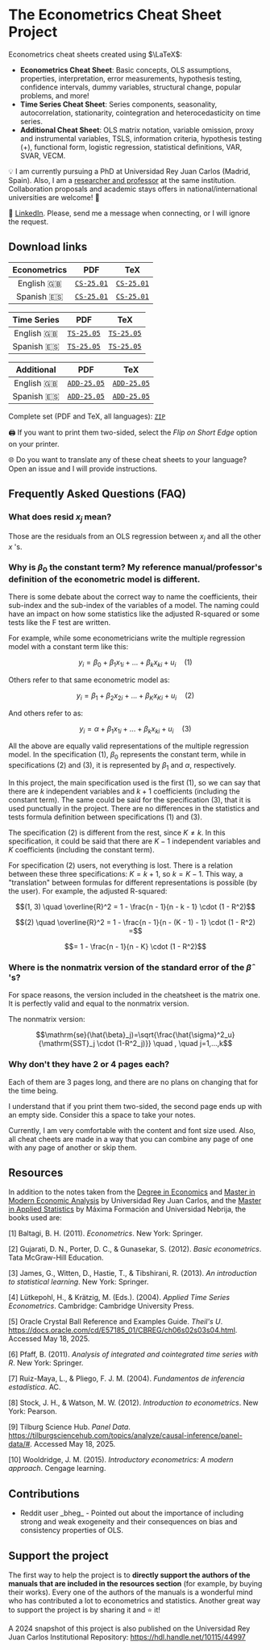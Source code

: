 ﻿# The Econometrics Cheat Sheet Project

Econometrics cheat sheets created using $\LaTeX$:

* **Econometrics Cheat Sheet**: Basic concepts, OLS assumptions, properties, interpretation, error measurements, hypothesis testing, confidence intervals, dummy variables, structural change, popular problems, and more!
* **Time Series Cheat Sheet**: Series components, seasonality, autocorrelation, stationarity, cointegration and heterocedasticity on time series.
* **Additional Cheat Sheet**: OLS matrix notation, variable omission, proxy and instrumental variables, TSLS, information criteria, hypothesis testing (+), functional form, logistic regression, statistical definitions, VAR, SVAR, VECM.

:bulb: I am currently pursuing a PhD at Universidad Rey Juan Carlos (Madrid, Spain). Also, I am a [researcher and professor](https://gestion2.urjc.es/pdi/ver/marcelo.moreno) at the same institution. Collaboration proposals and academic stays offers in national/international universities are welcome! :rocket:

:triangular_flag_on_post: [LinkedIn](https://www.linkedin.com/in/marcelomorenop/). Please, send me a message when connecting, or I will ignore the request.

## Download links

| Econometrics | PDF | TeX |
| :---: | :---: | :---: |
| English :uk: | [`CS-25.01`](https://raw.githubusercontent.com/marcelomijas/econometrics-cheatsheet/main/econometrics-cheatsheet/econometrics-cheatsheet-en.pdf) | [`CS-25.01`](econometrics-cheatsheet/econometrics-cheatsheet-en.tex)
| Spanish :es: | [`CS-25.01`](https://raw.githubusercontent.com/marcelomijas/econometrics-cheatsheet/main/econometrics-cheatsheet/econometrics-cheatsheet-es.pdf) | [`CS-25.01`](econometrics-cheatsheet/econometrics-cheatsheet-es.tex)

| Time Series | PDF | TeX |
| :---: | :---: | :---: |
| English :uk: | [`TS-25.05`](https://raw.githubusercontent.com/marcelomijas/econometrics-cheatsheet/main/time-series-cheatsheet/time-series-cheatsheet-en.pdf) | [`TS-25.05`](time-series-cheatsheet/time-series-cheatsheet-en.tex)
| Spanish :es: | [`TS-25.05`](https://raw.githubusercontent.com/marcelomijas/econometrics-cheatsheet/main/time-series-cheatsheet/time-series-cheatsheet-es.pdf) | [`TS-25.05`](time-series-cheatsheet/time-series-cheatsheet-es.tex)

| Additional | PDF | TeX |
| :---: | :---: | :---: |
| English :uk: | [`ADD-25.05`](https://raw.githubusercontent.com/marcelomijas/econometrics-cheatsheet/main/additional-cheatsheet/additional-cheatsheet-en.pdf) | [`ADD-25.05`](additional-cheatsheet/additional-cheatsheet-en.tex)
| Spanish :es: | [`ADD-25.05`](https://raw.githubusercontent.com/marcelomijas/econometrics-cheatsheet/main/additional-cheatsheet/additional-cheatsheet-es.pdf) | [`ADD-25.05`](additional-cheatsheet/additional-cheatsheet-es.tex)

Complete set (PDF and TeX, all languages): [`ZIP`](https://github.com/marcelomijas/econometrics-cheatsheet/archive/refs/heads/main.zip)

:printer: If you want to print them two-sided, select the *Flip on Short Edge* option on your printer.

:globe_with_meridians: Do you want to translate any of these cheat sheets to your language? Open an issue and I will provide instructions.

## Frequently Asked Questions (FAQ)

### What does $\mathrm{resid}$ $x_j$ mean?

Those are the residuals from an OLS regression between $x_j$ and all the other $x$ 's.

### Why is $\beta_0$ the constant term? My reference manual/professor's definition of the econometric model is different.

There is some debate about the correct way to name the coefficients, their sub-index and the sub-index of the variables of a model. The naming could have an impact on how some statistics like the adjusted R-squared or some tests like the F test are written.

For example, while some econometricians write the multiple regression model with a constant term like this:

$$y_i = \beta_0 + \beta_1 x_{1i} + ... + \beta_k x_{ki} + u_i \quad (1)$$

Others refer to that same econometric model as:

$$y_i = \beta_1 + \beta_2 x_{2i} + ... + \beta_K x_{Ki} + u_i \quad (2)$$

And others refer to as:

$$y_i = \alpha + \beta_1 x_{1i} + ... + \beta_k x_{ki} + u_i \quad (3)$$

All the above are equally valid representations of the multiple regression model. In the specification $(1)$, $\beta_0$ represents the constant term, while in specifications $(2)$ and $(3)$, it is represented by $\beta_1$ and $\alpha$, respectively.

In this project, the main specification used is the first $(1)$, so we can say that there are $k$ independent variables and $k + 1$ coefficients (including the constant term). The same could be said for the specification $(3)$, that it is used punctually in the project. There are no differences in the statistics and tests formula definition between specifications $(1)$ and $(3)$.

The specification $(2)$ is different from the rest, since $K \neq k$. In this specification, it could be said that there are $K-1$ independent variables and $K$ coefficients (including the constant term).

For specification $(2)$ users, not everything is lost. There is a relation between these three specifications: $K = k + 1$, so $k = K - 1$. This way, a "translation" between formulas for different representations is possible (by the user). For example, the adjusted R-squared:

$$(1, 3) \quad \overline{R}^2 = 1 - \frac{n - 1}{n - k - 1} \cdot (1 - R^2)$$

$$(2) \quad \overline{R}^2 = 1 - \frac{n - 1}{n - (K - 1) - 1} \cdot (1 - R^2) =$$

$$= 1 - \frac{n - 1}{n - K} \cdot (1 - R^2)$$

### Where is the nonmatrix version of the standard error of the $\hat{\beta}$ 's?

For space reasons, the version included in the cheatsheet is the matrix one. It is perfectly valid and equal to the nonmatrix version.

The nonmatrix version:

$$\mathrm{se}(\hat{\beta}_j)=\sqrt{\frac{\hat{\sigma}^2_u}{\mathrm{SST}_j \cdot (1-R^2_j)}} \quad , \quad j=1,...,k$$

### Why don't they have 2 or 4 pages each?

Each of them are 3 pages long, and there are no plans on changing that for the time being.

I understand that if you print them two-sided, the second page ends up with an empty side. Consider this a space to take your notes.

Currently, I am very comfortable with the content and font size used. Also, all cheat cheets are made in a way that you can combine any page of one with any page of another or skip them.

## Resources

In addition to the notes taken from the [Degree in Economics](https://www.urjc.es/universidad/calidad/560-economia) and [Master in Modern Economic Analysis](https://www.urjc.es/estudios/master/786-analisis-economico-moderno) by Universidad Rey Juan Carlos, and the [Master in Applied Statistics](https://www.maximaformacion.es/masters/master-de-estadistica-aplicada-con-r-software/) by Máxima Formación and Universidad Nebrija, the books used are:

[1] Baltagi, B. H. (2011). *Econometrics*. New York: Springer.

[2] Gujarati, D. N., Porter, D. C., & Gunasekar, S. (2012). *Basic econometrics*. Tata McGraw-Hill Education.

[3] James, G., Witten, D., Hastie, T., & Tibshirani, R. (2013). *An introduction to statistical learning*. New York: Springer.

[4] Lütkepohl, H., & Krätzig, M. (Eds.). (2004). *Applied Time Series Econometrics*. Cambridge: Cambridge University Press.

[5] Oracle Crystal Ball Reference and Examples Guide. *Theil's U*. https://docs.oracle.com/cd/E57185_01/CBREG/ch06s02s03s04.html. Accessed May 18, 2025.

[6] Pfaff, B. (2011). *Analysis of integrated and cointegrated time series with R*. New York: Springer.

[7] Ruiz-Maya, L., & Pliego, F. J. M. (2004). *Fundamentos de inferencia estadística*. AC.

[8] Stock, J. H., & Watson, M. W. (2012). *Introduction to econometrics*. New York: Pearson.

[9] Tilburg Science Hub. *Panel Data*. https://tilburgsciencehub.com/topics/analyze/causal-inference/panel-data/#. Accessed May 18, 2025.

[10] Wooldridge, J. M. (2015). *Introductory econometrics: A modern approach*. Cengage learning.

## Contributions

* Reddit user \_bheg_ - Pointed out about the importance of including strong and weak exogeneity and their consequences on bias and consistency properties of OLS.

## Support the project

The first way to help the project is to **directly support the authors of the manuals that are included in the resources section** (for example, by buying their works). Every one of the authors of the manuals is a wonderful mind who has contributed a lot to econometrics and statistics. Another great way to support the project is by sharing it and :star: it!

A 2024 snapshot of this project is also published on the Universidad Rey Juan Carlos Institutional Repository: https://hdl.handle.net/10115/44997
